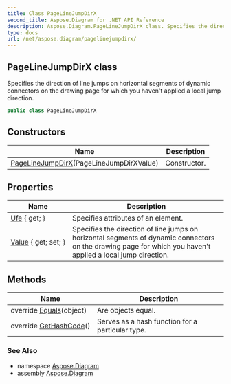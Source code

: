 ```yaml
---
title: Class PageLineJumpDirX
second_title: Aspose.Diagram for .NET API Reference
description: Aspose.Diagram.PageLineJumpDirX class. Specifies the direction of line jumps on horizontal segments of dynamic connectors on the drawing page for which you havent applied a local jump direction
type: docs
url: /net/aspose.diagram/pagelinejumpdirx/
---
```

## PageLineJumpDirX class

Specifies the direction of line jumps on horizontal segments of dynamic connectors on the drawing page for which you haven't applied a local jump direction.

```csharp
public class PageLineJumpDirX
```

## Constructors

| Name | Description |
| --- | --- |
| [PageLineJumpDirX](pagelinejumpdirx/)(PageLineJumpDirXValue) | Constructor. |

## Properties

| Name | Description |
| --- | --- |
| [Ufe](../../aspose.diagram/pagelinejumpdirx/ufe/) { get; } | Specifies attributes of an element. |
| [Value](../../aspose.diagram/pagelinejumpdirx/value/) { get; set; } | Specifies the direction of line jumps on horizontal segments of dynamic connectors on the drawing page for which you haven't applied a local jump direction. |

## Methods

| Name | Description |
| --- | --- |
| override [Equals](../../aspose.diagram/pagelinejumpdirx/equals/)(object) | Are objects equal. |
| override [GetHashCode](../../aspose.diagram/pagelinejumpdirx/gethashcode/)() | Serves as a hash function for a particular type. |

### See Also

* namespace [Aspose.Diagram](../../aspose.diagram/)
* assembly [Aspose.Diagram](../../)


